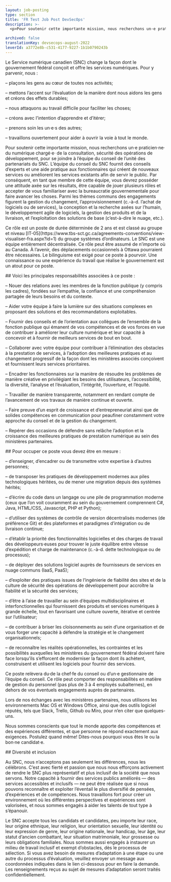 ```yaml
---
layout: job-posting
type: section
title: 'FR Test Job Post DevSecOps'
description: >-
  <p>Pour soutenir cette importante mission, nous recherchons un·e praticien·ne· du numérique chargé·e· de la consultation, sécurité des opérations de développement, pour se joindre à l’équipe du conseil de l’unité des partenariats du SNC. L’équipe du conseil du SNC fournit des conseils d’experts et une aide pratique aux fonctionnaires qui créent de nouveaux services ou améliorent les services existants afin de servir le public. Par conséquent, en tant que membre de cette équipe, vous devrez posséder une attitude axée sur les résultats, être capable de jouer plusieurs rôles et accepter de vous familiariser avec la bureaucratie gouvernementale pour faire avancer les choses.</p>

archived: false
translationKey: devsecops-august-2022
leverId: a3772e8b-c531-4177-9227-1b1b0790243b
---
```



<p>Le Service numérique canadien (SNC) change la façon dont le gouvernement fédéral conçoit et offre les services numériques. Pour y parvenir, nous :</p>



<p>&#8211; plaçons les gens au cœur de toutes nos activités;</p>



<p>&#8211; mettons l’accent sur l’évaluation de la manière dont nous aidons les gens et créons des effets durables;</p>



<p>&#8211; nous attaquons au travail difficile pour faciliter les choses;</p>



<p>&#8211; créons avec l’intention d’apprendre et d’itérer;</p>



<p>&#8211; prenons soin les un·e·s des autres;</p>



<p>&#8211; travaillons ouvertement pour aider à ouvrir la voie à tout le monde.</p>



<p>Pour soutenir cette importante mission, nous recherchons un·e praticien·ne· du numérique chargé·e· de la consultation, sécurité des opérations de développement, pour se joindre à l’équipe du conseil de l’unité des partenariats du SNC. L’équipe du conseil du SNC fournit des conseils d’experts et une aide pratique aux fonctionnaires qui créent de nouveaux services ou améliorent les services existants afin de servir le public. Par conséquent, en tant que membre de cette équipe, vous devrez posséder une attitude axée sur les résultats, être capable de jouer plusieurs rôles et accepter de vous familiariser avec la bureaucratie gouvernementale pour faire avancer les choses. Parmi les thèmes communs des engagements figurent la gestion du changement, l’approvisionnement (c.-à-d. l’achat de logiciels ou de services), la conception et la recherche axées sur l’humain, le développement agile de logiciels, la gestion des produits et de la livraison, et l’exploitation des solutions de base (c’est-à-dire le nuage, etc.).</p>



<p>Ce rôle est un poste de durée déterminée de 2 ans et est classé au groupe et niveau [IT-05](https://www.tbs-sct.gc.ca/agreements-conventions/view-visualiser-fra.aspx?id=1) du groupe systèmes d’ordinateurs. Le SNC est une équipe entièrement décentralisée. Ce rôle peut être assumé de n’importe où au Canada. À l’avenir, des déplacements occasionnels à Ottawa pourraient être nécessaires. Le bilinguisme est exigé pour ce poste à pourvoir. Une connaissance ou une expérience du travail que réalise le gouvernement est un atout pour ce poste.</p>



<p>## Voici les principales responsabilités associées à ce poste :</p>



<p>&#8211; Nouer des relations avec les membres de la fonction publique (y compris les cadres), fondées sur l’empathie, la confiance et une compréhension partagée de leurs besoins et du contexte.</p>



<p>&#8211; Aider votre équipe à faire la lumière sur des situations complexes en proposant des solutions et des recommandations exploitables.</p>



<p>&#8211; Fournir des conseils et de l’orientation aux collègues de l’ensemble de la fonction publique qui émanent de vos compétences et de vos forces en vue de contribuer à améliorer leur culture numérique et leur capacité à concevoir et à fournir de meilleurs services de bout en bout.</p>



<p>&#8211; Collaborer avec votre équipe pour contribuer à l’élimination des obstacles à la prestation de services, à l’adoption des meilleures pratiques et au changement progressif de la façon dont les ministères associés conçoivent et fournissent leurs services prioritaires.</p>



<p>&#8211; Encadrer les fonctionnaires sur la manière de résoudre les problèmes de manière créative en privilégiant les besoins des utilisateurs, l’accessibilité, la diversité, l’analyse et l’évaluation, l’intégrité, l’ouverture, et l’équité.</p>



<p>&#8211; Travailler de manière transparente, notamment en rendant compte de l’avancement de vos travaux de manière continue et ouverte.</p>



<p>&#8211; Faire preuve d’un esprit de croissance et d’entrepreneuriat ainsi que de solides compétences en communication pour peaufiner constamment votre approche du conseil et de la gestion du changement.</p>



<p>&#8211; Repérer des occasions de défendre sans relâche l’adoption et la croissance des meilleures pratiques de prestation numérique au sein des ministères partenaires.</p>



<p>## Pour occuper ce poste vous devez être en mesure :</p>



<p>&#8211; d’enseigner, d’encadrer ou de transmettre votre expertise à d’autres personnes;</p>



<p>&#8211; de transposer les pratiques de développement modernes aux piles technologiques héritées, ou de mener une migration depuis des systèmes hérités;</p>



<p>&#8211; d’écrire du code dans un langage ou une pile de programmation moderne (ceux que l’on voit couramment au sein du gouvernement comprennent C#, Java, HTML/CSS, Javascript, PHP et Python);</p>



<p>&#8211; d’utiliser des systèmes de contrôle de version décentralisés modernes (de préférence Git) et des plateformes et paradigmes d’intégration ou de livraison continue;</p>



<p>&#8211; d’établir la priorité des fonctionnalités logicielles et des charges de travail des développeurs·euses pour trouver le juste équilibre entre vitesse d’expédition et charge de maintenance (c.-à-d. dette technologique ou de processus);</p>



<p>&#8211; de déployer des solutions logiciel auprès de fournisseurs de services en nuage communs (IaaS, PaaS);</p>



<p>&#8211; d’exploiter des pratiques issues de l’ingénierie de fiabilité des sites et de la culture de sécurité des opérations de développement pour accroître la fiabilité et la sécurité des services;</p>



<p>&#8211; d’être à l’aise de travailler au sein d’équipes multidisciplinaires et interfonctionnelles qui fournissent des produits et services numériques à grande échelle, tout en favorisant une culture ouverte, itérative et centrée sur l’utilisateur;</p>



<p>&#8211; de contribuer à briser les cloisonnements au sein d’une organisation et de vous forger une capacité à défendre la stratégie et le changement organisationnels;</p>



<p>&#8211; de reconnaître les réalités opérationnelles, les contraintes et les possibilités auxquelles les ministères du gouvernement fédéral doivent faire face lorsqu’ils s’efforcent de moderniser la façon dont ils achètent, construisent et utilisent les logiciels pour fournir des services.</p>



<p>Ce poste relèvera du·de la chef·fe du conseil ou d’un·e gestionnaire de l’équipe du conseil. Ce rôle peut comporter des responsabilités en matière de gestion du personnel (pas plus de 3 à 4 employés subalternes), en dehors de vos éventuels engagements auprès de partenaires.</p>



<p>Lors de nos échanges avec les ministères partenaires, nous utilisons les environnements Mac OS et Windows Office, ainsi que des outils logiciel réputés, tels que Slack, Trello, Github ou Miro, pour n’en citer que quelques-uns.</p>



<p>Nous sommes conscients que tout le monde apporte des compétences et des expériences différentes, et que personne ne répond exactement aux exigences. Postulez quand même! Dites-nous pourquoi vous êtes le ou la bon·ne candidat·e.</p>



<p>## Diversité et inclusion</p>



<p>Au SNC, nous n’acceptons pas seulement les différences, nous les célébrons. C’est avec fierté et passion que nous nous efforçons activement de rendre le SNC plus représentatif et plus inclusif de la société que nous servons. Notre capacité à fournir des services publics améliorés — des services accessibles et inclusifs — ne peut être réalisée que si nous pouvons reconnaître et exploiter l’éventail le plus diversifié de pensées, d’expériences et de compétences. Nous travaillons fort pour créer un environnement où les différentes perspectives et expériences sont valorisées, et nous sommes engagés à aider les talents de tout type à s’épanouir.</p>



<p>Le SNC accepte tous les candidats et candidates, peu importe leur race, leur origine ethnique, leur religion, leur orientation sexuelle, leur identité ou leur expression de genre, leur origine nationale, leur handicap, leur âge, leur statut d’ancien combattant, leur situation matrimoniale, leur grossesse ou leurs obligations familiales. Nous sommes aussi engagés à instaurer un milieu de travail inclusif et exempt d’obstacles, dès le processus de sélection. Si vous avez besoin de mesures d’adaptation à une étape ou une autre du processus d’évaluation, veuillez envoyer un message aux coordonnées indiquées dans le lien ci-dessous pour en faire la demande. Les renseignements reçus au sujet de mesures d’adaptation seront traités confidentiellement.</p>

